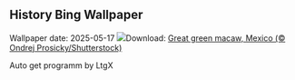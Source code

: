 ## History Bing Wallpaper
Wallpaper date: 2025-05-17
![](https://www.bing.com/th?id=OHR.GreenMacaw_EN-CA3107033751_UHD.jpg&w=1000)Download: [Great green macaw, Mexico (© Ondrej Prosicky/Shutterstock)](https://www.bing.com/th?id=OHR.GreenMacaw_EN-CA3107033751_UHD.jpg)

Auto get programm by LtgX
